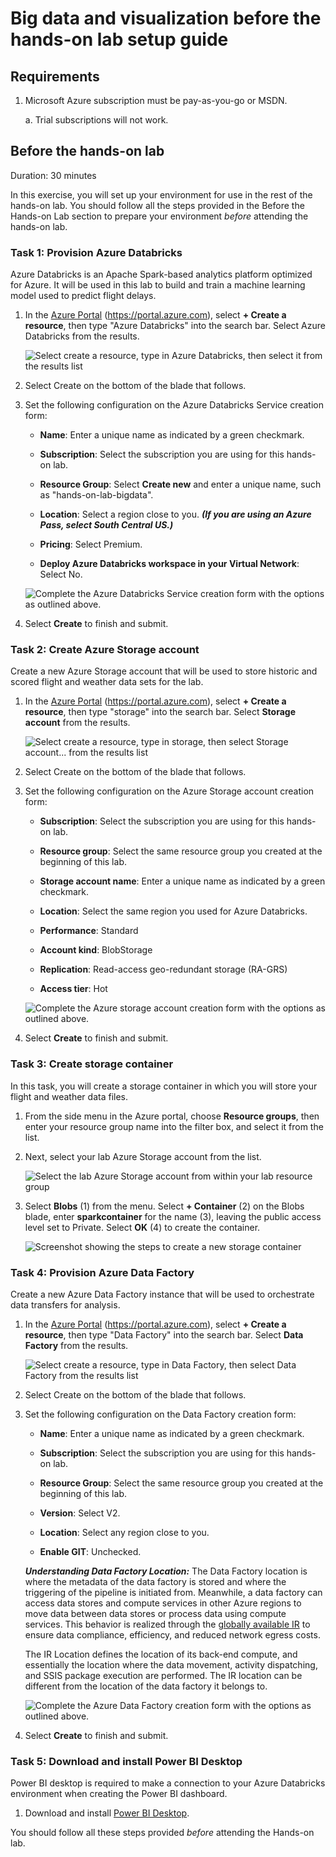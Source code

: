 # Big data and visualization before the hands-on lab setup guide

## Requirements

1.  Microsoft Azure subscription must be pay-as-you-go or MSDN.

    a. Trial subscriptions will not work.

## Before the hands-on lab

Duration: 30 minutes

In this exercise, you will set up your environment for use in the rest of the hands-on lab. You should follow all the steps provided in the Before the Hands-on Lab section to prepare your environment _before_ attending the hands-on lab.

### Task 1: Provision Azure Databricks

Azure Databricks is an Apache Spark-based analytics platform optimized for Azure. It will be used in this lab to build and train a machine learning model used to predict flight delays.

1. In the [Azure Portal](https://portal.azure.com) (https://portal.azure.com), select **+ Create a resource**, then type "Azure Databricks" into the search bar. Select Azure Databricks from the results.

   ![Select create a resource, type in Azure Databricks, then select it from the results list](media/create-azure-databricks-resource.png)

2. Select Create on the bottom of the blade that follows.

3. Set the following configuration on the Azure Databricks Service creation form:

   - **Name**: Enter a unique name as indicated by a green checkmark.

   - **Subscription**: Select the subscription you are using for this hands-on lab.

   - **Resource Group**: Select **Create new** and enter a unique name, such as "hands-on-lab-bigdata".

   - **Location**: Select a region close to you. **_(If you are using an Azure Pass, select South Central US.)_**

   - **Pricing**: Select Premium.

   - **Deploy Azure Databricks workspace in your Virtual Network**: Select No.

   ![Complete the Azure Databricks Service creation form with the options as outlined above.](media/azure-databricks-create-blade.png)

4. Select **Create** to finish and submit.

### Task 2: Create Azure Storage account

Create a new Azure Storage account that will be used to store historic and scored flight and weather data sets for the lab.

1. In the [Azure Portal](https://portal.azure.com) (<https://portal.azure.com>), select **+ Create a resource**, then type "storage" into the search bar. Select **Storage account** from the results.

   ![Select create a resource, type in storage, then select Storage account... from the results list](media/create-azure-storage-resource.png)

2. Select Create on the bottom of the blade that follows.

3. Set the following configuration on the Azure Storage account creation form:

   - **Subscription**: Select the subscription you are using for this hands-on lab.

   - **Resource group**: Select the same resource group you created at the beginning of this lab.

   - **Storage account name**: Enter a unique name as indicated by a green checkmark.

   - **Location**: Select the same region you used for Azure Databricks.

   - **Performance**: Standard

   - **Account kind**: BlobStorage

   - **Replication**: Read-access geo-redundant storage (RA-GRS)

   - **Access tier**: Hot

   ![Complete the Azure storage account creation form with the options as outlined above.](media/azure-storage-create-blade.png)

4. Select **Create** to finish and submit.

### Task 3: Create storage container

In this task, you will create a storage container in which you will store your flight and weather data files.

1. From the side menu in the Azure portal, choose **Resource groups**, then enter your resource group name into the filter box, and select it from the list.

2. Next, select your lab Azure Storage account from the list.

   ![Select the lab Azure Storage account from within your lab resource group](media/select-azure-storage-account.png)

3. Select **Blobs** (1) from the menu. Select **+ Container** (2) on the Blobs blade, enter **sparkcontainer** for the name (3), leaving the public access level set to Private. Select **OK** (4) to create the container.

   ![Screenshot showing the steps to create a new storage container](media/azure-storage-create-container.png)

### Task 4: Provision Azure Data Factory

Create a new Azure Data Factory instance that will be used to orchestrate data transfers for analysis.

1. In the [Azure Portal](https://portal.azure.com) (<https://portal.azure.com>), select **+ Create a resource**, then type "Data Factory" into the search bar. Select **Data Factory** from the results.

   ![Select create a resource, type in Data Factory, then select Data Factory from the results list](media/create-azure-data-factory.png)

2. Select Create on the bottom of the blade that follows.

3. Set the following configuration on the Data Factory creation form:

   - **Name**: Enter a unique name as indicated by a green checkmark.

   - **Subscription**: Select the subscription you are using for this hands-on lab.

   - **Resource Group**: Select the same resource group you created at the beginning of this lab.

   - **Version**: Select V2.

   - **Location**: Select any region close to you.

   - **Enable GIT**: Unchecked.

   **_Understanding Data Factory Location:_**
   The Data Factory location is where the metadata of the data factory is stored and where the triggering of the pipeline is initiated from. Meanwhile, a data factory can access data stores and compute services in other Azure regions to move data between data stores or process data using compute services. This behavior is realized through the [globally available IR](https://azure.microsoft.com/en-us/global-infrastructure/services/?products=data-factory) to ensure data compliance, efficiency, and reduced network egress costs.

   The IR Location defines the location of its back-end compute, and essentially the location where the data movement, activity dispatching, and SSIS package execution are performed. The IR location can be different from the location of the data factory it belongs to.

   ![Complete the Azure Data Factory creation form with the options as outlined above.](media/azure-data-factory-create-blade.png)

4. Select **Create** to finish and submit.

### Task 5: Download and install Power BI Desktop

Power BI desktop is required to make a connection to your Azure Databricks environment when creating the Power BI dashboard.

1. Download and install [Power BI Desktop](https://powerbi.microsoft.com/desktop/).

You should follow all these steps provided _before_ attending the Hands-on lab.
